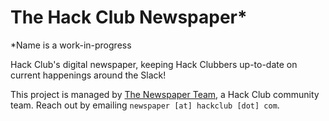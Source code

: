# The Hack Club Newspaper*

*Name is a work-in-progress

Hack Club's digital newspaper, keeping Hack Clubbers up-to-date on current happenings around the Slack!

This project is managed by [The Newspaper Team](https://hackclub.com/team), a Hack Club community team. Reach out by emailing `newspaper [at] hackclub [dot] com`.
